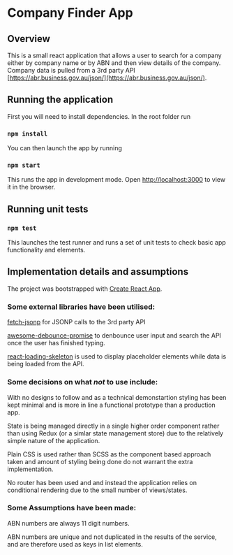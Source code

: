 # Company Finder App

## Overview

This is a small react application that allows a user to search for a company either by company name or by ABN and then view details of the company. Company data is pulled from a 3rd party API [https://abr.business.gov.au/json/](https://abr.business.gov.au/json/).

## Running the application

First you will need to install dependencies. In the root folder run

### `npm install`

You can then launch the app by running

### `npm start`

This runs the app in development mode.
Open [http://localhost:3000](http://localhost:3000) to view it in the browser.

## Running unit tests

### `npm test`

This launches the test runner and runs a set of unit tests to check basic app functionality and elements.

## Implementation details and assumptions

The project was bootstrapped with [Create React App](https://github.com/facebook/create-react-app).

### Some external libraries have been utilised:

[fetch-jsonp](https://github.com/camsong/fetch-jsonp) for JSONP calls to the 3rd party API

[awesome-debounce-promise](https://github.com/slorber/awesome-debounce-promise) to denbounce user input and search the API once the user has finished typing.

[react-loading-skeleton](https://www.npmjs.com/package/react-loading-skeleton) is used to display placeholder elements while data is being loaded from the API.

### Some decisions on what *not* to use include:

With no designs to follow and as a technical demonstartion styling has been kept minimal and is more in line a functional prototype than a production app.

State is being managed directly in a single higher order component rather than using Redux (or a simlar state management store) due to the relatively simple nature of the application.

Plain CSS is used rather than SCSS as the component based approach taken and amount of styling being done do not warrant the extra implementation.

No router has been used and and instead the application relies on conditional rendering due to the small number of views/states.

### Some Assumptions have been made:

ABN numbers are always 11 digit numbers.

ABN numbers are unique and not duplicated in the results of the service, and are therefore used as keys in list elements.





